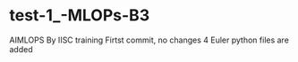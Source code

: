 # test-1_-MLOPs-B3
AIMLOPS By IISC training
Firtst commit, no changes 
4 Euler python files are added
